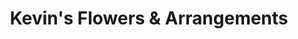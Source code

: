 ---
title: "Kevin's Flowers & Arrangements"
url: /houghton-le-spring/kevins-flowers-und-arrangements/
shop: Blumen
---